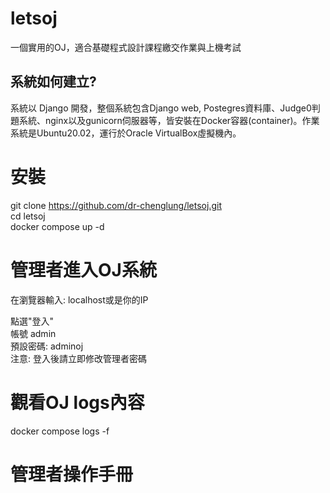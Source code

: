 # letsoj
一個實用的OJ，適合基礎程式設計課程繳交作業與上機考試

<h2>系統如何建立?</h2>
<p>系統以 Django 開發，整個系統包含Django web, Postegres資料庫、Judge0判題系統、nginx以及gunicorn伺服器等，皆安裝在Docker容器(container)。作業系統是Ubuntu20.02，運行於Oracle VirtualBox虛擬機內。</p>

# 安裝
git clone https://github.com/dr-chenglung/letsoj.git  
cd letsoj  
docker compose up -d

# 管理者進入OJ系統
在瀏覽器輸入: localhost或是你的IP  

點選"登入"  
帳號 admin  
預設密碼: adminoj  
注意: 登入後請立即修改管理者密碼


# 觀看OJ logs內容
docker compose logs -f

# 管理者操作手冊
